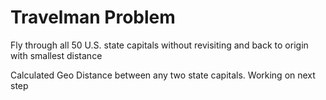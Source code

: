 # Travelman Problem
Fly through all 50 U.S. state capitals without revisiting and back to origin with smallest distance

Calculated Geo Distance between any two state capitals. Working on next step
